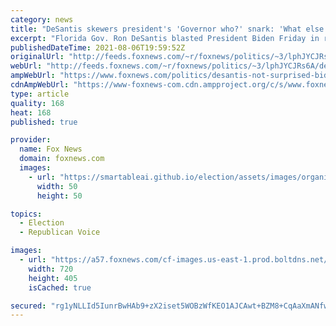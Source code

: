 ```yaml
---
category: news
title: "DeSantis skewers president's 'Governor who?' snark: 'What else has Biden forgotten?'"
excerpt: "Florida Gov. Ron DeSantis blasted President Biden Friday in response to the president pretending to not know who the governor was when asked a question by a reporter."
publishedDateTime: 2021-08-06T19:59:52Z
originalUrl: "http://feeds.foxnews.com/~r/foxnews/politics/~3/lphJYCJRs6A/desantis-not-surprised-biden-doesnt-remember-him-question-is-what-else-has-he-forgotten"
webUrl: "http://feeds.foxnews.com/~r/foxnews/politics/~3/lphJYCJRs6A/desantis-not-surprised-biden-doesnt-remember-him-question-is-what-else-has-he-forgotten"
ampWebUrl: "https://www.foxnews.com/politics/desantis-not-surprised-biden-doesnt-remember-him-question-is-what-else-has-he-forgotten.amp"
cdnAmpWebUrl: "https://www-foxnews-com.cdn.ampproject.org/c/s/www.foxnews.com/politics/desantis-not-surprised-biden-doesnt-remember-him-question-is-what-else-has-he-forgotten.amp"
type: article
quality: 168
heat: 168
published: true

provider:
  name: Fox News
  domain: foxnews.com
  images:
    - url: "https://smartableai.github.io/election/assets/images/organizations/foxnews.com-50x50.jpg"
      width: 50
      height: 50

topics:
  - Election
  - Republican Voice

images:
  - url: "https://a57.foxnews.com/cf-images.us-east-1.prod.boltdns.net/v1/static/694940094001/382e7569-3532-42ec-ba9e-5b1b659cccab/3c3efe4e-5f55-4119-8822-386045df8efb/1280x720/match/720/405/image.jpg?ve=1&tl=1"
    width: 720
    height: 405
    isCached: true

secured: "rg1yNLLId5IunrBwHAb9+zX2iset5WOBzWfKEO1AJCAwt+BZM8+CqAaXmANfwRK3pbJ1cBGd7Hck13rWTOnR7e3625RBKjQke+Hqx0IoElp4Qw8a3TqcO66ivYBFz4I1TdD1qfSueUjsVyJEIxRJTA/AmwesprqOqI33yftWh8r4Iew121iZj8hgaHIYpMGQfnQr8AbYEtBeTHf0yKttmckmA9y/K6P6nphcCtfyPzrOX8cBgyUppt3rF/tmpKOrecLQOy2fo9TnJNX9r1sqQ8NjJu+KjB/TeXSJLcqHNp7ExkMmnBqyLbBHV6zCAJkL8i/eOYBfwLFsGxO02hBK6Pcmxfu0qkQiCChtkrOawGc=;vqGRbLfSHjF3YCoioyn75A=="
---
```


